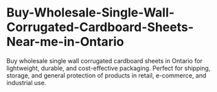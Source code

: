 # Buy-Wholesale-Single-Wall-Corrugated-Cardboard-Sheets-Near-me-in-Ontario
Buy wholesale single wall corrugated cardboard sheets in Ontario for lightweight, durable, and cost-effective packaging. Perfect for shipping, storage, and general protection of products in retail, e-commerce, and industrial use.

